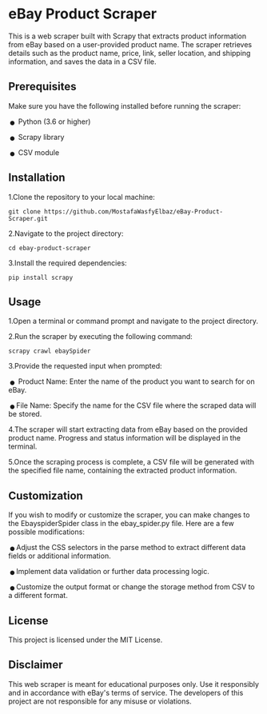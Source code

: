 # eBay Product Scraper
This is a web scraper built with Scrapy that extracts product information from eBay based on a user-provided product name. The scraper retrieves details such as the product name, price, link, seller location, and shipping information, and saves the data in a CSV file.

## Prerequisites
Make sure you have the following installed before running the scraper:

<span style="font-size: 2em; line-height: 0; vertical-align: middle;">&bull;</span> Python (3.6 or higher)

<span style="font-size: 2em; line-height: 0; vertical-align: middle;">&bull;</span> Scrapy library

<span style="font-size: 2em; line-height: 0; vertical-align: middle;">&bull;</span> CSV module

## Installation
1.Clone the repository to your local machine:

    git clone https://github.com/MostafaWasfyElbaz/eBay-Product-Scraper.git
  
2.Navigate to the project directory:

    cd ebay-product-scraper
  
3.Install the required dependencies:

    pip install scrapy
  
## Usage
1.Open a terminal or command prompt and navigate to the project directory.

2.Run the scraper by executing the following command:

    scrapy crawl ebaySpider
    
3.Provide the requested input when prompted:

  <span style="font-size: 2em; line-height: 0; vertical-align: middle;">&bull;</span> Product Name: Enter the name of the product you want to search for on eBay.
  
  <span style="font-size: 2em; line-height: 0; vertical-align: middle;">&bull;</span>File Name: Specify the name for the CSV file where the scraped data will be stored.

4.The scraper will start extracting data from eBay based on the provided product name. Progress and status information will be displayed in the terminal.

5.Once the scraping process is complete, a CSV file will be generated with the specified file name, containing the extracted product information.

## Customization
If you wish to modify or customize the scraper, you can make changes to the EbayspiderSpider class in the ebay_spider.py file. Here are a few possible modifications:

<span style="font-size: 2em; line-height: 0; vertical-align: middle;">&bull;</span>Adjust the CSS selectors in the parse method to extract different data fields or additional information.

<span style="font-size: 2em; line-height: 0; vertical-align: middle;">&bull;</span>Implement data validation or further data processing logic.

<span style="font-size: 2em; line-height: 0; vertical-align: middle;">&bull;</span>Customize the output format or change the storage method from CSV to a different format.

## License
This project is licensed under the MIT License.

## Disclaimer
This web scraper is meant for educational purposes only. Use it responsibly and in accordance with eBay's terms of service. The developers of this project are not responsible for any misuse or violations.
